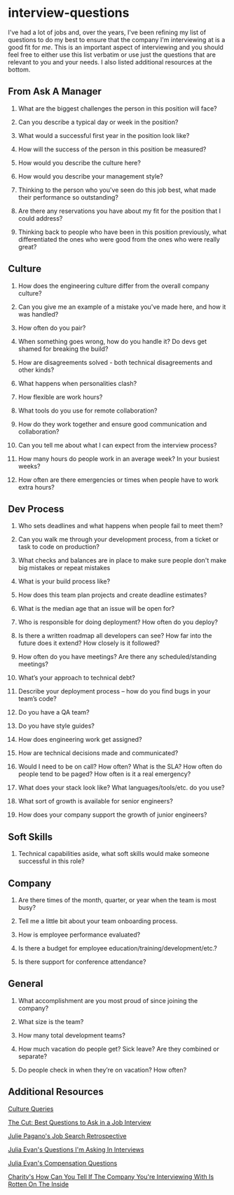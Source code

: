 # interview-questions
I've had a lot of jobs and, over the years, I've been refining my list of questions to do my best to ensure that the company I'm interviewing at is a good fit for *me*. This is an important aspect of interviewing and you should feel free to either use this list verbatim or use just the questions that are relevant to you and your needs. I also listed additional resources at the bottom.

## From Ask A Manager

1. What are the biggest challenges the person in this position will face? 

1. Can you describe a typical day or week in the position? 

1. What would a successful first year in the position look like? 

1. How will the success of the person in this position be measured? 

1. How would you describe the culture here? 

1. How would you describe your management style? 

1. Thinking to the person who you've seen do this job best, what made their performance so outstanding? 

1. Are there any reservations you have about my fit for the position that I could address? 

1. Thinking back to people who have been in this position previously, what differentiated the ones who were good from the ones who were really great? 

## Culture

1. How does the engineering culture differ from the overall company culture?

1. Can you give me an example of a mistake you've made here, and how it was handled?

1. How often do you pair?

1. When something goes wrong, how do you handle it? Do devs get shamed for breaking the build?

1. How are disagreements solved - both technical disagreements and other kinds?

1. What happens when personalities clash?

1. How flexible are work hours?

1. What tools do you use for remote collaboration?

1. How do they work together and ensure good communication and collaboration?

1. Can you tell me about what I can expect from the interview process?

1. How many hours do people work in an average week? In your busiest weeks?

1. How often are there emergencies or times when people have to work extra hours?

## Dev Process

1. Who sets deadlines and what happens when people fail to meet them?

1. Can you walk me through your development process, from a ticket or task to code on production?

1. What checks and balances are in place to make sure people don't make big mistakes or repeat mistakes

1. What is your build process like?

1. How does this team plan projects and create deadline estimates?

1. What is the median age that an issue will be open for?

1. Who is responsible for doing deployment? How often do you deploy?

1. Is there a written roadmap all developers can see? How far into the future does it extend? How closely is it followed?

1. How often do you have meetings? Are there any scheduled/standing meetings?

1. What’s your approach to technical debt?

1. Describe your deployment process – how do you find bugs in your team’s code?

1. Do you have a QA team?

1. Do you have style guides?

1. How does engineering work get assigned?

1. How are technical decisions made and communicated?

1. Would I need to be on call? How often? What is the SLA? How often do people tend to be paged? How often is it a real emergency?

1. What does your stack look like? What languages/tools/etc. do you use?

1. What sort of growth is available for senior engineers?

1. How does your company support the growth of junior engineers?

## Soft Skills

1. Technical capabilities aside, what soft skills would make someone successful in this role?

## Company

1. Are there times of the month, quarter, or year when the team is most busy?

1. Tell me a little bit about your team onboarding process.

1. How is employee performance evaluated?

1. Is there a budget for employee education/training/development/etc.?

1. Is there support for conference attendance?

## General

1. What accomplishment are you most proud of since joining the company?

1. What size is the team?

1. How many total development teams?

1. How much vacation do people get? Sick leave? Are they combined or separate?

1. Do people check in when they’re on vacation? How often?

## Additional Resources
[Culture Queries](https://www.keyvalues.com/culture-queries)

[The Cut: Best Questions to Ask in a Job Interview](https://www.thecut.com/article/questions-to-ask-in-a-job-interview.html)

[Julie Pagano's Job Search Retrospective](http://juliepagano.com/blog/2015/08/15/job-search-retrospective/#interview-questions)

[Julia Evan's Questions I'm Asking In Interviews](https://jvns.ca/blog/2013/12/30/questions-im-asking-in-interviews/)

[Julia Evan's Compensation Questions](https://jvns.ca/blog/compensation-questions/)

[Charity's How Can You Tell If The Company You're Interviewing With Is Rotten On The Inside](https://charity.wtf/2022/01/29/how-can-you-tell-if-the-company-youre-interviewing-with-is-rotten-on-the-inside/)
